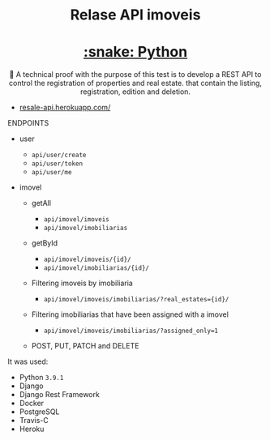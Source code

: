 <h1 align="center">Relase API imoveis</h1>

<h1 align="center">
    <a href="https://pt-br.reactjs.org/">:snake: Python</a>
</h1>
<p align="center">🚀 A technical proof with the purpose of this test is to develop a REST API to control the registration of properties and
real estate. that contain the listing, registration, edition and deletion.</p>



- [resale-api.herokuapp.com/](https://resale-api.herokuapp.com/)

ENDPOINTS

 - user
      - `api/user/create`
      - `api/user/token`
      - `api/user/me`
  
- imovel 
  - getAll 
    - `api/imovel/imoveis` 
    - `api/imovel/imobiliarias`
    
  - getById
    - `api/imovel/imoveis/{id}/`
    - `api/imovel/imobiliarias/{id}/`
  
  - Filtering imoveis by imobiliaria
    - `api/imovel/imoveis/imobiliarias/?real_estates={id}/`
  
  - Filtering imobiliarias that have been assigned with a imovel
    - `api/imovel/imoveis/imobiliarias/?assigned_only=1`
  
  - POST, PUT, PATCH and DELETE

It was used:
 - Python `3.9.1`
 - Django
 - Django Rest Framework
 - Docker
 - PostgreSQL
 - Travis-C
 - Heroku
